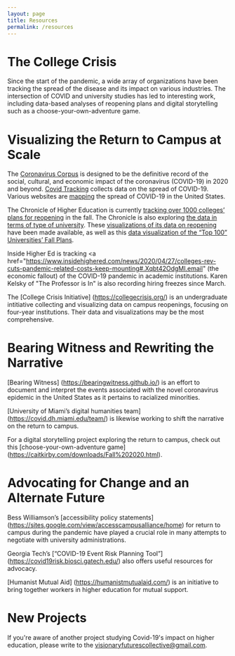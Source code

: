 ```yaml
---
layout: page
title: Resources
permalink: /resources
---
```

# The College Crisis

Since the start of the pandemic, a wide array of organizations have been tracking the spread of the disease and its impact on various industries. The intersection of COVID and university studies has led to interesting work, including data-based analyses of reopening plans and digital storytelling such as a choose-your-own-adventure game. 

# Visualizing the Return to Campus at Scale

The <a href="https://www.english-corpora.org/corona/help/corpus.asp">Coronavirus Corpus</a> is designed to be the definitive record of the social, cultural, and economic impact of the coronavirus (COVID-19) in 2020 and beyond. <a href="https://covidtracking.com/">Covid Tracking</a> collects data on the spread of COVID-19. Various websites are <a href="https://www.covidexitstrategy.org/">mapping</a> the spread of COVID-19 in the United States.

The Chronicle of Higher Education is currently  <a href="https://www.chronicle.com/article/Here-s-a-List-of-Colleges-/248626?cid=wcontentgrid_hp_1b">tracking over 1000 colleges’ plans for reopening</a> in the fall. The Chronicle is also exploring <a href="https://www.chronicle.com/article/Has-Reopening-Become-a/248932?key=wYmokCnDzR4h9eFNudrs4vQzbZ_gy7CjCxh3pmwiEluXouthoZenLEP-Bm5huYHhQzlTQU0yRU1uV04tWE00bGVlOFAweXFnLW5STzMxNkR1S3dXTUE3Nkdsdw">the data in terms of type of university</a>. These <a href="https://philonedtech.com/visualizing-fall-2020-us-higher-education-plans/?utm_source=rss&utm_medium=rss&utm_campaign=visualizing-fall-2020-us-higher-education-plans">visualizations of its data on reopening</a> have been made available, as well as this <a href="https://app.powerbi.com/view?r=eyJrIjoiZDRiMWQxODAtN2ZjMi00NGNlLWFjMDItYzhjN2JlZTI5ODBmIiwidCI6ImI4MmMxNGFhLTM1MWQtNGFkNC1hNGRiLTVlOGE5OGQ4NWM4OSIsImMiOjl9">data visualization of the “Top 100” Universities’ Fall Plans</a>.

Inside Higher Ed is tracking <a href="https://www.insidehighered.com/news/2020/04/27/colleges-rev-cuts-pandemic-related-costs-keep-mounting#.Xqbt42OdgMI.email" (the economic fallout) of the COVID-19 pandemic in academic institutions. Karen Kelsky of "The Professor is In" is also recording hiring freezes since March.

The [College Crisis Initiative] (https://collegecrisis.org/) is an undergraduate intitiative collecting and visualizing data on campus reopenings, focusing on four-year institutions. Their data and visualizations may be the most comprehensive.  

# Bearing Witness and Rewriting the Narrative

[Bearing Witness] (https://bearingwitness.github.io/) is an effort to document and interpret the events associated with the novel coronavirus epidemic in the United States as it pertains to racialized minorities. 

[University of Miami’s digital humanities team] (https://covid.dh.miami.edu/team/) is likewise working to shift the narrative on the return to campus.

For a digital storytelling project exploring the return to campus, check out this [choose-your-own-adventure game] (https://caitkirby.com/downloads/Fall%202020.html).

# Advocating for Change and an Alternate Future

Bess Williamson’s [accessibility policy statements] (https://sites.google.com/view/accesscampusalliance/home) for return to campus during the pandemic have played a crucial role in many attempts to negotiate with university administrations.

Georgia Tech’s [“COVID-19 Event Risk Planning Tool”] (https://covid19risk.biosci.gatech.edu/) also offers useful resources for advocacy. 

[Humanist Mutual Aid] (https://humanistmutualaid.com/) is an initiative to bring together workers in higher education for mutual support.

# New Projects

If you're aware of another project studying Covid-19's impact on higher education, please write to the visionaryfuturescollective@gmail.com.
